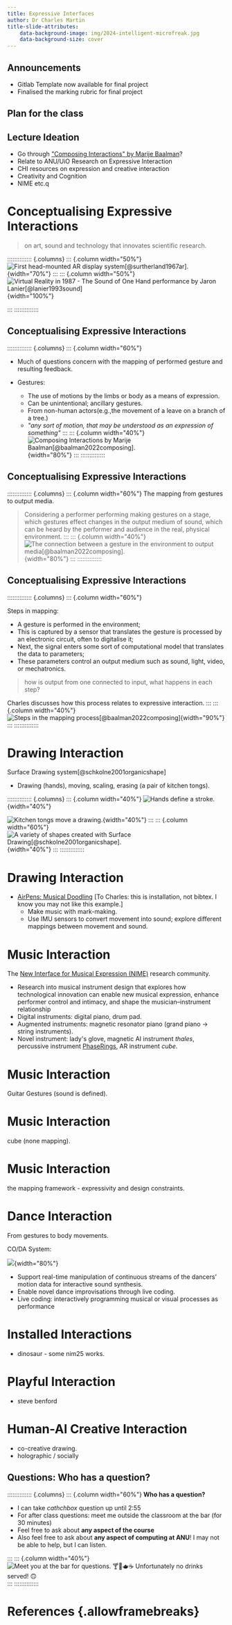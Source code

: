 ```yaml
---
title: Expressive Interfaces
author: Dr Charles Martin
title-slide-attributes:
    data-background-image: img/2024-intelligent-microfreak.jpg
    data-background-size: cover
---
```


## Announcements

- Gitlab Template now available for final project
- Finalised the marking rubric for final project

## Plan for the class

## Lecture Ideation

- Go through ["Composing Interactions" by Marije Baalman](https://composinginteractions.art/#contents)?
- Relate to ANU/UiO Research on Expressive Interaction
- CHI resources on expression and creative interaction
- Creativity and Cognition
- NIME etc.q

# Conceptualising Expressive Interactions

> on art, sound and technology that innovates scientific research.

<!-- A historic example: Charles yaps on creative/expressive interaction at the heart of technology advancement.  -->

:::::::::::::: {.columns}
::: {.column width="50%"}
![First head-mounted AR display system[@surtherland1967ar].](img/wk11-ivan-sutherland-headset.jpg){width="70%"}
:::
::: {.column width="50%"}
![Virtual Reality in 1987 - The Sound of One Hand performance by Jaron Lanier[@lanier1993sound]](img/wk11-jaron-lanier-virtual-hand.jpg){width="100%"}

:::
::::::::::::::

## Conceptualising Expressive Interactions

:::::::::::::: {.columns}
::: {.column width="60%"}
- Much of questions concern with the mapping of performed gesture and resulting feedback. 

- Gestures:
    - The use of motions by the limbs or body as a means of expression.
    - Can be unintentional; ancillary gestures.
    - From non-human actors(e.g.,the movement of a leave on a branch of a tree.)
    - *"any sort of motion, that may be understood as an expression of something"* 
:::
::: {.column width="40%"}
![Composing Interactions by Marije Baalman[@baalman2022composing].](img/wk11-composing-interactions.jpg){width="80%"}
:::
::::::::::::::

## Conceptualising Expressive Interactions

:::::::::::::: {.columns}
::: {.column width="60%"}
The mapping from gestures to output media.

> Considering a performer performing making gestures on a stage, which gestures effect changes in the output medium of sound, which can be heard by the performer and audience in the real, physical environment.
:::
::: {.column width="40%"}
![The connection between a gesture in the environment to output media[@baalman2022composing].](img/mapping.jpg){width="80%"}
:::
::::::::::::::

## Conceptualising Expressive Interactions

:::::::::::::: {.columns}
::: {.column width="60%"}

Steps in mapping:

- A gesture is performed in the environment;
- This is captured by a sensor that translates the gesture is processed by an electronic circuit, often to digitalise it;
- Next, the signal enters some sort of computational model that translates the data to parameters;
- These parameters control an output medium such as sound, light, video, or mechatronics.

> how is output from one connected to input, what happens in each step?

Charles discusses how this process relates to expressive interaction.
:::
::: {.column width="40%"}
![Steps in the mapping process[@baalman2022composing]](img/step-in-mapping.jpg){width="90%"}
:::
::::::::::::::

# Drawing Interaction

Surface Drawing system[@schkolne2001organicshape]

- Drawing (hands), moving, scaling, erasing (a pair of kitchen tongs).

:::::::::::::: {.columns}
::: {.column width="40%"}
![Hands define a stroke.](img/organicshapes-hands-interaction.jpg){width="40%"}

![Kitchen tongs move a drawing.](img/organicsahpes-tong.jpg){width="40%"}
:::
::: {.column width="60%"}
![A variety of shapes created with Surface Drawing[@schkolne2001organicshape].](img/3d-organicshapes.jpg){width="40%"}
:::
::::::::::::::

# Drawing Interaction

- [AirPens: Musical Doodling](
 https://nime2025.org/proceedings/166.html) [To Charles: this is installation, not bibtex. I know you may not like this example.]
    - Make music with mark-making.
    - Use IMU sensors to convert movement into sound; explore different mappings between movement and sound.

# Music Interaction

The [New Interface for Musical Expression (NIME)](https://nime.org) research community.

<!-- references -->
- Research into musical instrument design that explores how technological innovation can enable new musical expression, enhance performer control and intimacy, and shape the musician–instrument relationship
- Digital instruments: digital piano, drum pad.
- Augmented instruments: magnetic resonator piano (grand piano -> string instruments).
- Novel instrument: lady's glove, magnetic AI instrument *thales*, percussive instrument [PhaseRings](https://charlesmartin.au/projects/phaserings/), AR instrument *cube*.

# Music Interaction

Guitar Gestures (sound is defined).

# Music Interaction

cube (none mapping).

# Music Interaction

the mapping framework - expressivity and design constraints.

# Dance Interaction

From gestures to body movements.

CO/DA System:

![](img/coda-system.jpg){width="80%"}

- Support real-time manipulation of continuous streams of the dancers’ motion data for interactive sound synthesis.
- Enable novel dance improvisations through live coding.
- Live coding: interactively programming musical or visual processes as performance 

<!-- - https://dl.acm.org/doi/pdf/10.1145/3491102.3501916 -->


# Installed Interactions

- dinosaur - some nim25 works.

# Playful Interaction

- steve benford 

# Human-AI Creative Interaction

- co-creative drawing.
- holographic / socially

## Questions: Who has a question?

:::::::::::::: {.columns}
::: {.column width="60%"}
**Who has a question?**

- I can take _cathchbox_ question up until 2:55
- For after class questions: meet me outside the classroom at the bar (for 30 minutes)
- Feel free to ask about **any aspect of the course**
- Also feel free to ask about **any aspect of computing at ANU**! I may not be able to help, but I can listen.

:::
::: {.column width="40%"}
![Meet you _at the bar_ for questions. 🍸🥤🫖☕️ Unfortunately no drinks served! 🙃](img/kambri-bar.jpg)
:::
::::::::::::::

# References {.allowframebreaks}

